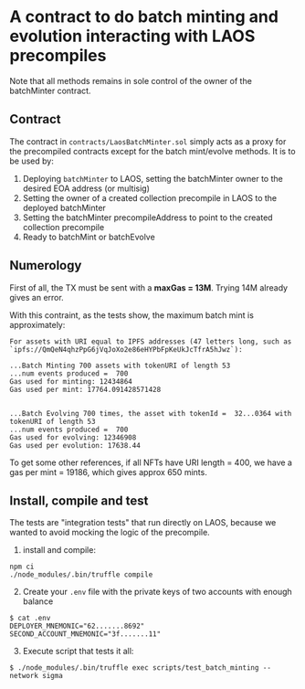 # A contract to do batch minting and evolution interacting with LAOS precompiles

Note that all methods remains in sole control of the owner of the batchMinter contract.

## Contract

The contract in `contracts/LaosBatchMinter.sol` simply acts as a proxy for the precompiled contracts except
for the batch mint/evolve methods. It is to be used by:

1. Deploying `batchMinter` to LAOS, setting the batchMinter owner to the desired EOA address (or multisig)
2. Setting the owner of a created collection precompile in LAOS to the deployed batchMinter
3. Setting the batchMinter precompileAddress to point to the created collection precompile
4. Ready to batchMint or batchEvolve

## Numerology

First of all, the TX must be sent with a **maxGas = 13M**. Trying 14M already gives an error.

With this contraint, as the tests show, the maximum batch mint is approximately:

```
For assets with URI equal to IPFS addresses (47 letters long, such as `ipfs://QmQeN4qhzPpG6jVqJoXo2e86eHYPbFpKeUkJcTfrA5hJwz`):

...Batch Minting 700 assets with tokenURI of length 53
...num events produced =  700
Gas used for minting: 12434864
Gas used per mint: 17764.091428571428


...Batch Evolving 700 times, the asset with tokenId =  32...0364 with tokenURI of length 53
...num events produced =  700
Gas used for evolving: 12346908
Gas used per evolution: 17638.44
```

To get some other references, if all NFTs have URI length = 400, we have a gas per mint = 19186, which gives approx 650 mints.


## Install, compile and test

The tests are "integration tests" that run directly on LAOS, because we wanted to avoid mocking the logic of the precompile.

1. install and compile:
```shell
npm ci
./node_modules/.bin/truffle compile
```

2. Create your `.env` file with the private keys of two accounts with enough balance

```shell
$ cat .env
DEPLOYER_MNEMONIC="62.......8692"
SECOND_ACCOUNT_MNEMONIC="3f.......11"
```

3. Execute script that tests it all:
```shell
$ ./node_modules/.bin/truffle exec scripts/test_batch_minting --network sigma
```
